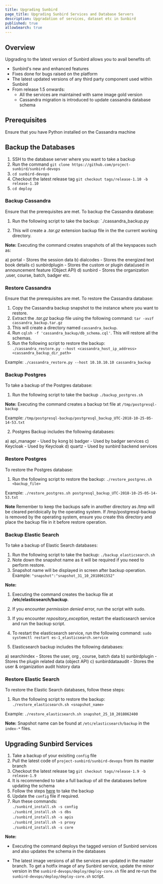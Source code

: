 ```yaml
---
title: Upgrading Sunbird 
page_title: Upgrading Sunbird Services and Database Servers
description: Upgradation of services, dataset etc in Sunbird
published: true
allowSearch: true
---
```


## Overview

Upgrading to the latest version of Sunbird allows you to avail benefits of:

- Sunbird's new and enhanced features
- Fixes done for bugs raised on the platform
- The latest updated versions of any third party component used within Sunbird  
- From release 1.5 onwards:
  - All the services are maintained with same image gold version 
  - Cassandra migration is introduced to update cassandra database schema

## Prerequisites

Ensure that you have Python installed on the Cassandra machine

## Backup the Databases

1. SSH to the database server where you want to take a backup
2. Run the command `git clone https://github.com/project-sunbird/sunbird-devops`
3. `cd sunbird-devops`
4. Checkout the latest release tag `git checkout tags/release-1.10 -b release-1.10`
5. `cd deploy`

### Backup Cassandra

Ensure that the prerequisites are met. To backup the Cassandra database: 
   
1. Run the following script to take the backup: `./cassandra_backup.py
	
2. This will create a *.tar.gz* extension backup file in the the current working directory. 
		
 **Note:** Executing the command creates snapshots of all the keyspaces such as:  
		
a) portal         -  Stores the session data
b) dialcodes      -  Stores the energized text book details
c) sunbirdplugin  -  Stores the custom or plugin data(used in announcement feature (Object API)
d) sunbird	  -  Stores the organization ,user, course, batch, badger etc.
		
### Restore Cassandra

Ensure that the prerequisites are met. To restore the Cassandra database: 

1. Copy the Cassandra backup snapshot to the instance where you want to restore.
2. Extract the *.tar.gz* backup file using the following command: `tar -xvzf cassandra_backup.tar.gz`
3. This will create a directory named `cassandra_backup`.
4. Run `cqlsh -f 'cassandra_backup/db_schema.cql'`. This will restore all the schemas.
5. Run the following script to restore the backup:  
`./cassandra_restore.py --host <cassandra_host_ip_address> <cassandra_backup_dir_path>` 

Example: `./cassandra_restore.py --host 10.10.10.10 cassandra_backup`

### Backup Postgres

To take a backup of the Postgres database: 

1. Run the following script to take the backup `./backup_postgres.sh`
		
**Note:** Executing the command creates a backup txt file at `/tmp/postgresql-backup`

Example: `/tmp/postgresql-backup/postgresql_backup_UTC-2018-10-25-05-14-53.txt`

2. Postgres Backup includes the following databases:
       
a) api_manager -	Used by kong
b) badger      -	Used by badger services
c) Keycloak    -	Used by Keycloak
d) quartz      -	Used by sunbird backend services
	

### Restore Postgres

To restore the Postgres database: 

1. Run the following script to restore the backup: `./restore_postgres.sh <backup_file>`

Example: `./restore_postgres.sh postgresql_backup_UTC-2018-10-25-05-14-53.txt`

**Note** Remember to keep the backups safe in another directory as /tmp will be cleared peridoically by the operating system. If /tmp/postgresql-backup is removed by the operating system, ensure you create this directory and place the backup file in it before restore operation.

### Backup Elastic Search 

To take a backup of Elastic Search databases: 

1. Run the following script to take the backup: `./backup_elasticsearch.sh`
2. Note down the snapshot name as it will be required if you need to perform restore.
3. Snapshot name will be displayed in screen after backup operation. Example: `"snapshot":"snapshot_31_10_2018061552"`

**Note:** 
1. Executing the command creates the backup file at **/etc/elasticsearch/backup**.
2. If you encounter *permission denied* error, run the script with sudo. 
3. If you encounter *repository_exception*, restart the elasticsearch service and run the backup script.
4. To restart the elasticsearch service, run the following command: `sudo systemctl restart es-1_elasticsearch.service`

 2. Elasticsearch backup includes the following databases: 
		
a) searchindex      - Stores the user, org , course, batch data
b) sunbirdplugin    - Stores the plugin related data (object API)
c) sunbirddataaudit - Stores the user & organization audit history data

### Restore Elastic Search

To restore the Elastic Search databases, follow these steps: 

1. Run the following script to restore the backup: `./restore_elasticsearch.sh <snapshot_name>`

Example: `./restore_elasticsearch.sh snapshot_25_10_2018062400`

**Note:** Snapshot name can be found at `/etc/elasticsearch/backup` in the `index-*` files.

## Upgrading Sunbird Services 

   1. Take a backup of your exisiting `config` file
   2. Pull the latest code of `project-sunbird/sunbird-devops` from its master branch
   3. Checkout the latest release tag `git checkout tags/release-1.9 -b release-1.9`
   4. It is recommended to take a full backup of all the databases before updating the schema 
   5. Follow the steps [here](developer-docs/upgrading/#backup-the-databases) to take the backup 
   7. Update the `config` file if required.
   6. Run these commands:  
   	`./sunbird_install.sh -s config`  
	`./sunbird_install.sh -s dbs`  
	`./sunbird_install.sh -s apis`  
	`./sunbird_install.sh -s proxy`  
	`./sunbird_install.sh -s core`  

**Note:** 

   - Executing the command deploys the tagged version of Sunbird services and also updates the schema in the databases

   - The latest image versions of all the services are updated in the master branch. To get a hotfix image of any Sunbird service, update the minor version in the `sunbird-devops/deploy/deploy-core.sh` file and re-run the `sunbird-devops/deploy/deploy-core.sh` script.
